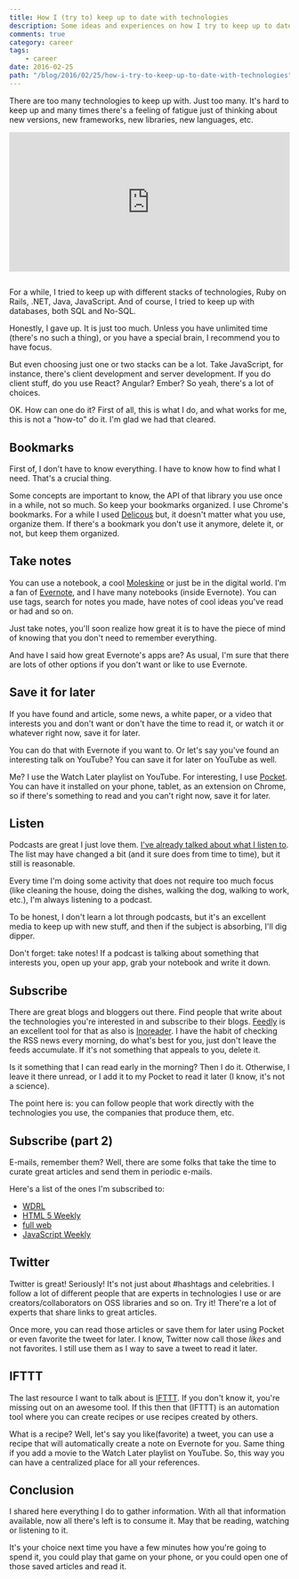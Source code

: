 ```yaml
---
title: How I (try to) keep up to date with technologies
description: Some ideas and experiences on how I try to keep up to date with technologies.
comments: true
category: career
tags:
    - career
date: 2016-02-25
path: "/blog/2016/02/25/how-i-try-to-keep-up-to-date-with-technologies"
---
```


There are too many technologies to keep up with. Just too many. It's hard to keep up and many times there's a feeling of fatigue just of thinking about new versions, new frameworks, new libraries, new languages, etc.

<div style="left: 0px; width: 100%; height: 0px; position: relative; padding-bottom: 49.8853%;margin-bottom: 2em;">
    <iframe src="https://giphy.com/embed/PPW6LRDNhegRG/twitter/iframe" frameborder="0" allowfullscreen="true" webkitallowfullscreen="true" mozallowfullscreen="true" style="top: 0px; left: 0px; width: 100%; height: 100%; position: absolute;"></iframe>
</div>

For a while, I tried to keep up with different stacks of technologies, Ruby on Rails, .NET, Java, JavaScript. And of course, I tried to keep up with databases, both SQL and No-SQL.

Honestly, I gave up. It is just too much. Unless you have unlimited time (there's no such a thing), or you have a special brain, I recommend you to have focus.

But even choosing just one or two stacks can be a lot. Take JavaScript, for instance, there's client development and server development. If you do client stuff, do you use React? Angular? Ember? So yeah, there's a lot of choices.

OK. How can one do it? First of all, this is what I do, and what works for me, this is not a "how-to" do it. I'm glad we had that cleared.

## Bookmarks

First of, I don't have to know everything. I have to know how to find what I need. That's a crucial thing.

Some concepts are important to know, the API of that library you use once in a while, not so much. So keep your bookmarks organized. I use Chrome's bookmarks. For a while I used [Delicous](https://delicious.com/) but, it doesn't matter what you use, organize them. If there's a bookmark you don't use it anymore, delete it, or not, but keep them organized.

## Take notes

You can use a notebook, a cool [Moleskine](http://www.moleskine.com/en/) or just be in the digital world. I'm a fan of [Evernote](https://evernote.com/), and I have many notebooks (inside Evernote). You can use tags, search for notes you made, have notes of cool ideas you've read or had and so on.

Just take notes, you'll soon realize how great it is to have the piece of mind of knowing that you don't need to remember everything.

And have I said how great Evernote's apps are? As usual, I'm sure that there are lots of other options if you don't want or like to use Evernote.

## Save it for later

If you have found and article, some news, a white paper, or a video that interests you and don't want or don't have the time to read it, or watch it or whatever right now, save it for later.

You can do that with Evernote if you want to. Or let's say you've found an interesting talk on YouTube? You can save it for later on YouTube as well.

Me? I use the Watch Later playlist on YouTube. For interesting, I use [Pocket](https://getpocket.com/). You can have it installed on your phone, tablet, as an extension on Chrome, so if there's something to read and you can't right now, save it for later.

## Listen

Podcasts are great I just love them. [I've already talked about what I listen to](http://templecoding.com/blog/2015/10/06/whats-on-my-playlist-podcasts-i-listen-to/). The list may have changed a bit (and it sure does from time to time), but it still is reasonable.

Every time I'm doing some activity that does not require too much focus (like cleaning the house, doing the dishes, walking the dog, walking to work, etc.), I'm always listening to a podcast.

To be honest, I don't learn a lot through podcasts, but it's an excellent media to keep up with new stuff, and then if the subject is absorbing, I'll dig dipper.

Don't forget: take notes! If a podcast is talking about something that interests you, open up your app, grab your notebook and write it down.

## Subscribe

There are great blogs and bloggers out there. Find people that write about the technologies you're interested in and subscribe to their blogs. [Feedly](https://feedly.com/) is an excellent tool for that as also is [Inoreader](https://www.inoreader.com). I have the habit of checking the RSS news every morning, do what's best for you, just don't leave the feeds accumulate. If it's not something that appeals to you, delete it.

Is it something that I can read early in the morning? Then I do it. Otherwise, I leave it there unread, or I add it to my Pocket to read it later (I know, it's not a science).

The point here is: you can follow people that work directly with the technologies you use, the companies that produce them, etc.

## Subscribe (part 2)

E-mails, remember them? Well, there are some folks that take the time to curate great articles and send them in periodic e-mails.

Here's a list of the ones I'm subscribed to:

-   [WDRL](https://wdrl.info/)
-   [HTML 5 Weekly](http://html5weekly.com/)
-   [full web](http://fullweb.io/)
-   [JavaScript Weekly](http://javascriptweekly.com/)

## Twitter

Twitter is great! Seriously! It's not just about #hashtags and celebrities. I follow a lot of different people that are experts in technologies I use or are creators/collaborators on OSS libraries and so on. Try it! There're a lot of experts that share links to great articles.

Once more, you can read those articles or save them for later using Pocket or even favorite the tweet for later. I know, Twitter now call those _likes_ and not favorites. I still use them as I way to save a tweet to read it later.

## IFTTT

The last resource I want to talk about is [IFTTT](https://ifttt.com/). If you don't know it, you're missing out on an awesome tool. If this then that (IFTTT) is an automation tool where you can create recipes or use recipes created by others.

What is a recipe? Well, let's say you like(favorite) a tweet, you can use a recipe that will automatically create a note on Evernote for you. Same thing if you add a movie to the Watch Later playlist on YouTube. So, this way you can have a centralized place for all your references.

## Conclusion

I shared here everything I do to gather information. With all that information available, now all there's left is to consume it. May that be reading, watching or listening to it.

It's your choice next time you have a few minutes how you're going to spend it, you could play that game on your phone, or you could open one of those saved articles and read it.

